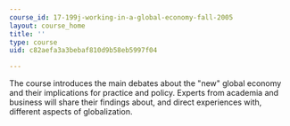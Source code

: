 ```yaml
---
course_id: 17-199j-working-in-a-global-economy-fall-2005
layout: course_home
title: ''
type: course
uid: c82aefa3a3bebaf810d9b58eb5997f04

---
```

The course introduces the main debates about the "new" global economy and their implications for practice and policy. Experts from academia and business will share their findings about, and direct experiences with, different aspects of globalization.
